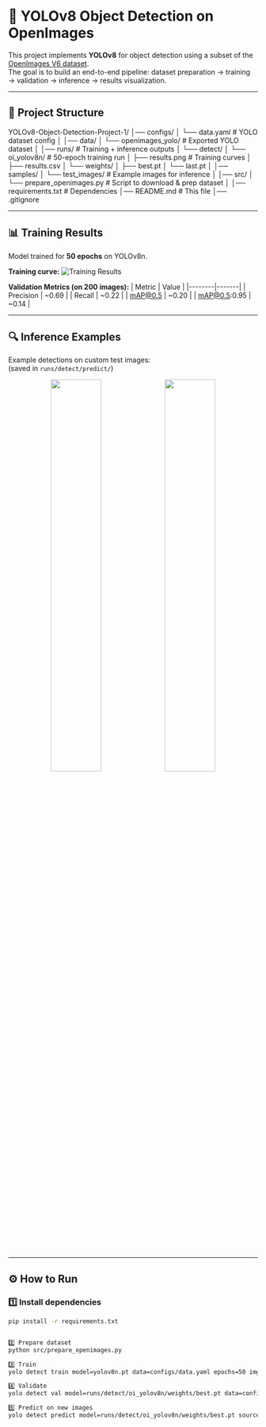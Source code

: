 # 🚀 YOLOv8 Object Detection on OpenImages

This project implements **YOLOv8** for object detection using a subset of the [OpenImages V6 dataset](https://storage.googleapis.com/openimages/web/index.html).  
The goal is to build an end-to-end pipeline: dataset preparation → training → validation → inference → results visualization.

---

## 📂 Project Structure

YOLOv8-Object-Detection-Project-1/
│── configs/
│ └── data.yaml # YOLO dataset config
│
│── data/
│ └── openimages_yolo/ # Exported YOLO dataset
│
│── runs/ # Training + inference outputs
│ └── detect/
│ └── oi_yolov8n/ # 50-epoch training run
│ ├── results.png # Training curves
│ ├── results.csv
│ └── weights/
│ ├── best.pt
│ └── last.pt
│
│── samples/
│ └── test_images/ # Example images for inference
│
│── src/
│ └── prepare_openimages.py # Script to download & prep dataset
│
│── requirements.txt # Dependencies
│── README.md # This file
│── .gitignore


---

## 📊 Training Results

Model trained for **50 epochs** on YOLOv8n.  

**Training curve:**
![Training Results](runs/detect/oi_yolov8n/results.png)

**Validation Metrics (on 200 images):**
| Metric | Value |
|--------|-------|
| Precision | ~0.69 |
| Recall    | ~0.22 |
| mAP@0.5   | ~0.20 |
| mAP@0.5:0.95 | ~0.14 |

---

## 🔍 Inference Examples

Example detections on custom test images:  
(saved in `runs/detect/predict/`)

<p align="center">
  <img src="runs/detect/predict/example1.jpg" width="45%">
  <img src="runs/detect/predict/example2.jpg" width="45%">
</p>

---

## ⚙️ How to Run

### 1️⃣ Install dependencies
```bash
pip install -r requirements.txt


2️⃣ Prepare dataset
python src/prepare_openimages.py

3️⃣ Train
yolo detect train model=yolov8n.pt data=configs/data.yaml epochs=50 imgsz=320 batch=8 name=oi_yolov8n

4️⃣ Validate
yolo detect val model=runs/detect/oi_yolov8n/weights/best.pt data=configs/data.yaml imgsz=320 batch=8

5️⃣ Predict on new images
yolo detect predict model=runs/detect/oi_yolov8n/weights/best.pt source=samples/test_images/ save=True
